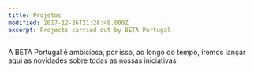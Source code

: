 ```yaml
---
title: Projetos
modified: 2017-12-26T21:28:48.000Z
excerpt: Projects carried out by BETA Portugal
---
```

A BETA Portugal é ambiciosa, por isso, ao longo do tempo, iremos lançar aqui as novidades sobre todas as nossas iniciativas!
